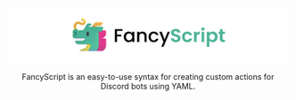 <!-- markdownlint-disable -->
<div align="center">
  <picture>
    <source srcset="/assets/images/Dark.png" media="(prefers-color-scheme: dark)">
    <img src="/assets/images/Light.png">
  </picture>

  <p>FancyScript is an easy-to-use syntax for creating custom actions for Discord bots using YAML.</p>
</div>
<!-- markdownlint-restore -->
